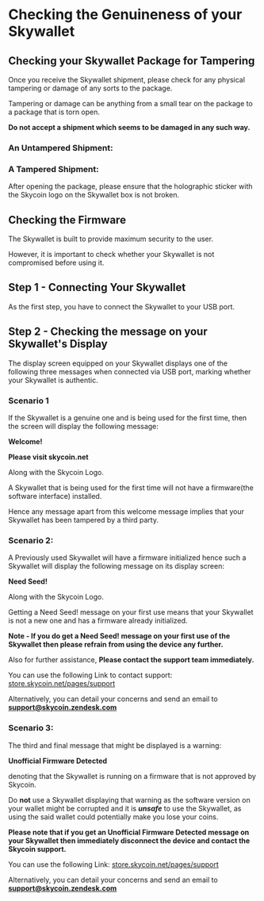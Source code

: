 # Checking the Genuineness of your Skywallet

## Checking your Skywallet Package for Tampering

Once you receive the Skywallet shipment, please check for any physical tampering or damage of any sorts to the package.

Tampering or damage can be anything from a small tear on the package to a package that is torn open.

**Do not accept a shipment which seems to be damaged in any such way.**

### An Untampered Shipment:

<A Picture of an untampered shipment before opening>

### A Tampered Shipment:

<Optional picture of a tampered shipment which is not absolutely torn open but a small tear or hole so that the user will understand even such a small tamper can also spoil the device> <it can also be a general picture rather than a skywallet shipment>

After opening the package, please ensure that the holographic sticker with the Skycoin logo on the Skywallet box is not broken.
<A Picture of the unbroken holographic seal on the box>

## Checking the Firmware

The Skywallet is built to provide maximum security to the user.

However, it is important to check whether your Skywallet is not compromised before using it.

## Step 1 - Connecting Your Skywallet

As the first step, you have to connect the Skywallet to your USB port.


## Step 2 - Checking the message on your Skywallet's Display

The display screen equipped on your Skywallet displays one of the following three messages when connected via USB port, marking whether your Skywallet is authentic.

### Scenario 1

If the Skywallet is a genuine one and is being used for the first time, then the screen will display the following message:

**Welcome!**

**Please visit skycoin.net** 

Along with the Skycoin Logo.

<A photo of the Hardware wallet displaying the welcome message>

A Skywallet that is being used for the first time will not have a firmware(the software interface) installed. 

Hence any message apart from this welcome message implies that your Skywallet has been tampered by a third party.

### Scenario 2:

A Previously used Skywallet will have a firmware initialized hence such a Skywallet will display the following message on its display screen:

**Need Seed!**

Along with the Skycoin Logo.

<A picture of the Hardware wallet which displays the message NEED SEED>

Getting a Need Seed! message on your first use means that your Skywallet is not a new one and has a firmware already initialized.

**Note - If you do get a Need Seed! message on your first use of the Skywallet then please refrain from using the device any further.**

Also for further assistance, **Please contact the support team immediately.**

You can use the following Link to contact support: [store.skycoin.net/pages/support](store.skycoin.net/pages/support)

Alternatively, you can detail your concerns and send an email to **support@skycoin.zendesk.com**

### Scenario 3:

The third and final message that might be displayed is a warning:

**Unofficial Firmware Detected**

denoting that the Skywallet is running on a firmware that is not approved by Skycoin. 

Do **not** use a Skywallet displaying that warning as the software version on your wallet might be corrupted and it is ***unsafe*** to use the Skywallet, as using the said wallet could potentially make you lose your coins.

<A picture showing the message Unofficial firmware detected>
  
**Please note that if you get an Unofficial Firmware Detected message on your Skywallet then immediately disconnect the device and contact the Skycoin support.**

You can use the following Link: [store.skycoin.net/pages/support](store.skycoin.net/pages/support)

Alternatively, you can detail your concerns and send an email to **support@skycoin.zendesk.com**
